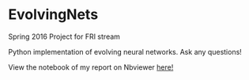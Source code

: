 # EvolvingNets
Spring 2016 Project for FRI stream

Python implementation of evolving neural networks. Ask any questions!

View the notebook of my report on Nbviewer [here!](https://nbviewer.jupyter.org/github/kurtisdavid/EvolvingNets/blob/master/Final%20Report/Report/FR_KurtisDavid.ipynb)
